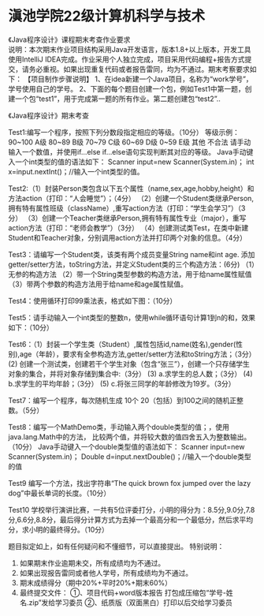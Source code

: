 # 滇池学院22级计算机科学与技术
《Java程序设计》课程期末考查作业要求   
说明：本次期末作业项目结构采用Java开发语言，版本1.8+以上版本，开发工具使用IntelliJ IDEA完成。作业采用个人独立完成，项目采用代码编程+报告方式提交，请务必重视。如果出现重复代码或者报告雷同，均为不通过。期末考察要求如下：
【项目制作步骤说明】
1、在idea新建一个Java项目，名称为“work学号”，学号使用自己的学号。
2、下面的每个题目创建一个包，例如Test1中第一题，创建一个包“test1”，用于完成第一题的所有作业。第二题创建包“test2”..

《Java程序设计》期末考查

Test1:编写一个程序，按照下列分数段指定相应的等级。（10分）
等级示例：
    90~100      A级
    80~89          B级
    70~79          C级
    60~69          D级
    0~59         E级
    其他         不合法
请手动输入一个数值，并使用if…else if…else语句实现判断其对应的等级。
Java手动键入一个int类型的值的语法如下：
Scanner input=new Scanner(System.in)；
int x=input.nextInt()；//输入一个int类型的值。

Test2:（1）封装Person类包含以下五个属性（name,sex,age,hobby,height）和方法action（打印：“人会睡觉”）；（4分）
（2）创建一个Student类继承Person,拥有特有属性班级（className）,重写action方法（打印：“学生会学习”）（3分）
（3）创建一个Teacher类继承Person,拥有特有属性专业（major），重写action方法（打印：“老师会教学”）（3分）
（4）创建测试类Test，在类中新建Student和Teacher对象，分别调用action方法并打印两个对象的信息。（4分）


Test3：请编写一个Student类，该类有两个成员变量String name和int age.
添加getter/setter方法，toString方法，并定义Student类的三个构造方法：(6分)
（1）无参的构造方法
（2）带一个String类型参数的构造方法，用于给name属性赋值
（3）带两个参数的构造方法用于给name和age属性赋值。

Test4：使用循环打印99乘法表，格式如下图：（10分）
 


Test5：请手动输入一个int类型的整数n，使用while循环语句计算1到n的和，效果如下：（10分）
 


Test6：（1）封装一个学生类（Student）,属性包括id,name(姓名),gender(性别),age（年龄），要求有全参构造方法,getter/setter方法和toString方法；（3分）
(2)	创建一个测试类，创建若干个学生对象（包含“张三”），创建一个只存储学生对象的集合，并将对象存储到集合中:（3分）
(3)	a.求学生的总人数；（3分）
(4)	b.求学生的平均年龄；（3分）
(5)	c.将张三同学的年龄修改为19岁。（3分）


Test7：编写一个程序，每次随机生成 10个 20（包括）到100之间的随机正整数。（5分）

Test8：编写一个MathDemo类，手动输入两个double类型的值；，使用java.lang.Math中的方法， 比较两个值，并将较大数的值四舍五入为整数输出。（10分）
Java手动键入一个double类型值的语法如下：
Scanner input=new Scanner(System.in)；
Double d=input.nextDouble()；//输入一个double类型的值

Test9 编写一个方法，找出字符串“The quick brown fox jumped over the lazy dog”中最长单词的长度。（10分）

Test10 学校举行演讲比赛，一共有5位评委打分，小明的得分为：8.5分,9.0分,7.8分,6.6分,8.8分，最后得分计算方式为去掉一个最高分和一个最低分，然后求平均分，求小明的最终得分。（10分）



题目拟定如上，如有任何疑问和不懂细节，可以直接提出。
特别说明：
1.	如果期末作业逾期未交，所有成绩均为不通过。
2.	如果出现报告雷同或者他人学号，所有成绩均为不通过。
3.	期末成绩得分（期中20%+平时20%+期末60%）
4.	最终提交文件：
①、项目代码+word版本报告 打包成压缩包“学号-姓名.zip”发给学习委员
②、纸质版（双面黑白）打印以后交给学习委员

